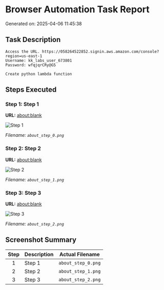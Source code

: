 # Browser Automation Task Report

Generated on: 2025-04-06 11:45:38

## Task Description

```
Access the URL. https://058264522852.signin.aws.amazon.com/console?region=us-east-1
Username: kk_labs_user_673801
Password: wfqjqrCRy@G5

Create python lambda function
```

## Steps Executed

### Step 1: Step 1

**URL:** [about:blank](about:blank)

![Step 1](/images/run_20250406_114533/about_step_0.png)

*Filename: `about_step_0.png`*

### Step 2: Step 2

**URL:** [about:blank](about:blank)

![Step 2](/images/run_20250406_114533/about_step_1.png)

*Filename: `about_step_1.png`*

### Step 3: Step 3

**URL:** [about:blank](about:blank)

![Step 3](/images/run_20250406_114533/about_step_2.png)

*Filename: `about_step_2.png`*

## Screenshot Summary

| Step | Description | Actual Filename |
|:----:|-------------|----------------|
| 1 | Step 1 | `about_step_0.png` |
| 2 | Step 2 | `about_step_1.png` |
| 3 | Step 3 | `about_step_2.png` |
